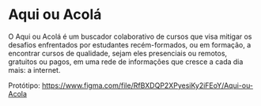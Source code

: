 # Aqui ou Acolá
O Aqui ou Acolá é um buscador colaborativo de cursos que visa mitigar os desafios enfrentados por estudantes recém-formados, ou em formação, a encontrar cursos de qualidade, sejam eles presenciais ou remotos, gratuitos ou pagos, em uma rede de informações que cresce a cada dia mais: a internet.

Protótipo:
https://www.figma.com/file/RfBXDQP2XPyesiKy2iFEoY/Aqui-ou-Acola
